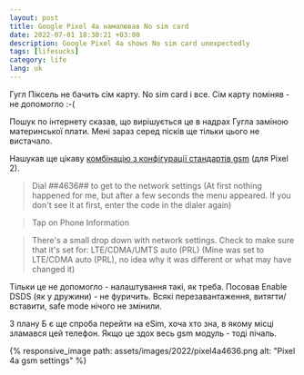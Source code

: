 ```yaml
---
layout: post
title: Google Pixel 4a намалював No sim card
date: 2022-07-01 18:30:21 +03:00
description: Google Pixel 4a shows No sim card unexpectedly
tags: [lifesucks]
category: life
lang: uk
---
```


Гугл Піксель не бачить сім карту.
No sim card і все.
Сім карту поміняв - не допомогло :-(

Пошук по інтернету сказав, що вирішується це в надрах Гугла заміною материнської плати.
Мені зараз серед пісків ще тільки цього не вистачало.

Нашукав ще цікаву 
[комбінацію з конфігурації стандартів gsm](https://support.google.com/fi/thread/14484935?msgid=15400024)
 (для Pixel 2).

> Dial *#*#4636#*#* to get to the network settings
(At first nothing happened for me, but after a few seconds the menu appeared.  If you don't see it at first, enter the code in the dialer again)

> Tap on Phone Information

> There's a small drop down with network settings. Check to make sure that it's set for: LTE/CDMA/UMTS auto (PRL)
(Mine was set to LTE/CDMA auto (PRL), no idea why it was different or what may have changed it)

Тільки це не допомогло - налаштування такі, як треба.
Посовав Enable DSDS (як у дружини) - не фуричить.
Всякі перезавантаження, витягти/вставити, safe mode нічого не змінили.

З плану Б є ще спроба перейти на eSim, хоча хто зна, в якому місці зламався цей телефон.
Якщо це здох весь gsm модуль - тоді пічаль.

{% responsive_image path: assets/images/2022/pixel4a4636.png alt: "Pixel 4a gsm settings" %}

